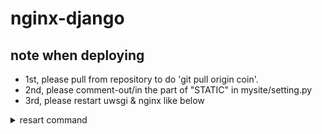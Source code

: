 # nginx-django

## note when deploying
- 1st, please pull from repository to do 'git pull origin coin'.
- 2nd, please comment-out/in the part of "STATIC" in mysite/setting.py
- 3rd, please restart uwsgi & nginx like below
<details><summary>resart command</summary><div>
\```sh
sudo systemctl restart uwsgi
sudo /etc/init.d/nginx restart
\```
</div></details>
